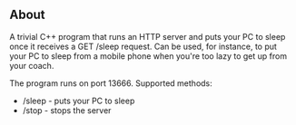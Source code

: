 ## About
A trivial C++ program that runs an HTTP server and puts your PC to sleep once it receives a GET /sleep request. Can be used, for instance, to put your PC to sleep from a mobile phone when you're too lazy to get up from your coach.

The program runs on port 13666. Supported methods:
* /sleep - puts your PC to sleep
* /stop - stops the server
